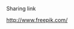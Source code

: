 <span style="color:#000ff;">Sharing link</span>

<span style="color:#000ff;">http://www.freepik.com/</span>